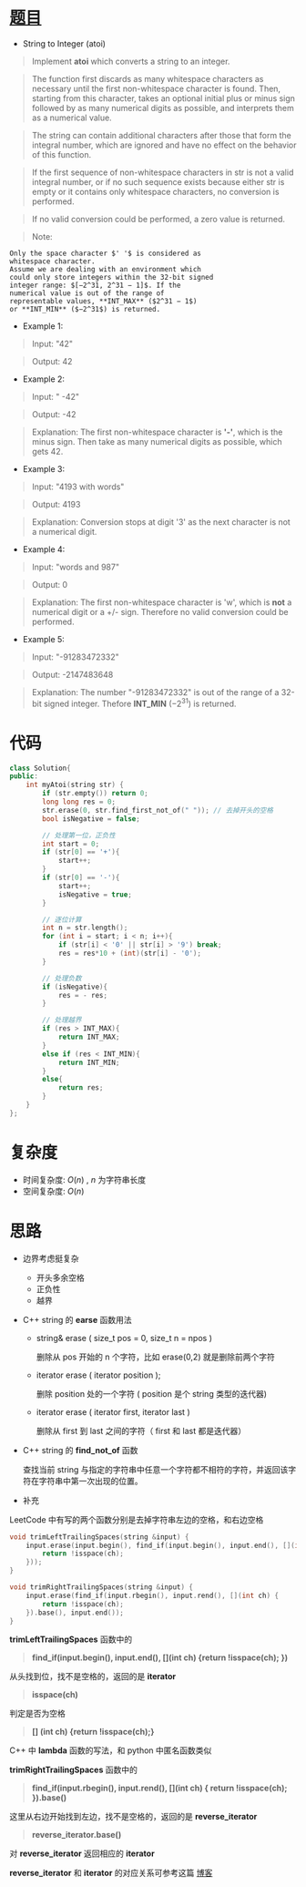 # [题目](https://leetcode.com/problems/string-to-integer-atoi/)

* String to Integer (atoi)

> Implement **atoi** which converts a string to an integer.

> The function first discards as many whitespace characters as necessary until the first non-whitespace character is found. Then, starting from this character, takes an optional initial plus or minus sign followed by as many numerical digits as possible, and interprets them as a numerical value.

> The string can contain additional characters after those that form the integral number, which are ignored and have no effect on the behavior of this function.

> If the first sequence of non-whitespace characters in str is not a valid integral number, or if no such sequence exists because either str is empty or it contains only whitespace characters, no conversion is performed.

> If no valid conversion could be performed, a zero value is returned.

> Note:
    
    Only the space character $' '$ is considered as
    whitespace character.
    Assume we are dealing with an environment which
    could only store integers within the 32-bit signed
    integer range: $[−2^31, 2^31 − 1]$. If the
    numerical value is out of the range of
    representable values, **INT_MAX** ($2^31 − 1$) 
    or **INT_MIN** ($−2^31$) is returned.


* Example 1:

> Input: "42"

> Output: 42

* Example 2:

> Input: "   -42"

> Output: -42

> Explanation: The first non-whitespace character is **'-'**, which is the minus sign. Then take as many numerical digits as possible, which gets 42.

* Example 3:

> Input: "4193 with words"

> Output: 4193

> Explanation: Conversion stops at digit '3' as the next character is not a numerical digit.

* Example 4:

> Input: "words and 987"

> Output: 0

> Explanation: The first non-whitespace character is 'w', which is **not** a numerical digit or a +/- sign. Therefore no valid conversion could be performed.

* Example 5:

> Input: "-91283472332"

> Output: -2147483648

> Explanation: The number "-91283472332" is out of the range of a 32-bit signed integer. Thefore **INT_MIN** ($−2^31$) is returned.

# 代码

```cpp
class Solution{
public:
    int myAtoi(string str) {
        if (str.empty()) return 0;
        long long res = 0;
        str.erase(0, str.find_first_not_of(" ")); // 去掉开头的空格
        bool isNegative = false;

        // 处理第一位，正负性
        int start = 0;
        if (str[0] == '+'){
            start++;
        }
        if (str[0] == '-'){
            start++;
            isNegative = true;
        }

        // 逐位计算
        int n = str.length();
        for (int i = start; i < n; i++){
            if (str[i] < '0' || str[i] > '9') break;
            res = res*10 + (int)(str[i] - '0');
        }

        // 处理负数
        if (isNegative){
            res = - res;
        }

        // 处理越界
        if (res > INT_MAX){
            return INT_MAX;
        }
        else if (res < INT_MIN){
            return INT_MIN;
        }
        else{
            return res;
        }
    }
};
```

# 复杂度
* 时间复杂度: $O(n)$ , $n$ 为字符串长度
* 空间复杂度: $O(n)$

# 思路
* 边界考虑挺复杂
    * 开头多余空格
    * 正负性
    * 越界 
* C++ string 的 **earse** 函数用法
    * string& erase ( size_t pos = 0, size_t n = npos ) 
      
      删除从 pos 开始的 n 个字符，比如 erase(0,2) 就是删除前两个字符
    * iterator erase ( iterator position );
       
       删除 position 处的一个字符 ( position 是个 string 类型的迭代器)
   * iterator erase ( iterator first, iterator last )
   
       删除从 first 到 last 之间的字符（ first 和 last 都是迭代器）
* C++ string 的 **find\_not\_of** 函数
   
   查找当前 string 与指定的字符串中任意一个字符都不相符的字符，并返回该字符在字符串中第一次出现的位置。
   
* 补充

LeetCode 中有写的两个函数分别是去掉字符串左边的空格，和右边空格

```cpp
void trimLeftTrailingSpaces(string &input) {
    input.erase(input.begin(), find_if(input.begin(), input.end(), [](int ch) {
        return !isspace(ch);
    }));
}

void trimRightTrailingSpaces(string &input) {
    input.erase(find_if(input.rbegin(), input.rend(), [](int ch) {
        return !isspace(ch);
    }).base(), input.end());
}
```
**trimLeftTrailingSpaces** 函数中的
>  **find_if(input.begin(), input.end(), \[](int ch) {return !isspace(ch); })**
   
从头找到位，找不是空格的，返回的是 **iterator**
      
  > **isspace(ch)** 
      
 判定是否为空格
 
 > **\[] (int ch) {return !isspace(ch);}**  
      
 C++ 中 **lambda** 函数的写法，和 python 中匿名函数类似
      
**trimRightTrailingSpaces** 函数中的

> **find_if(input.rbegin(), input.rend(), \[](int ch) { return !isspace(ch); }).base()**

这里从右边开始找到左边，找不是空格的，返回的是 **reverse_iterator**

> **reverse_iterator.base()**

对 **reverse_iterator** 返回相应的 **iterator**

**reverse_iterator** 和 **iterator** 的对应关系可参考这篇 [博客](https://blog.csdn.net/qq_22194315/article/details/57144854)
